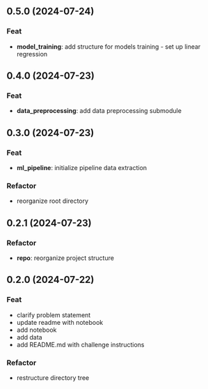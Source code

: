 ## 0.5.0 (2024-07-24)

### Feat

- **model_training**: add structure for models training - set up linear regression

## 0.4.0 (2024-07-23)

### Feat

- **data_preprocessing**: add data preprocessing submodule

## 0.3.0 (2024-07-23)

### Feat

- **ml_pipeline**: initialize pipeline data extraction

### Refactor

- reorganize root directory

## 0.2.1 (2024-07-23)

### Refactor

- **repo**: reorganize project structure

## 0.2.0 (2024-07-22)

### Feat

- clarify problem statement
- update readme with notebook
- add notebook
- add data
- add README.md with challenge instructions

### Refactor

- restructure directory tree
